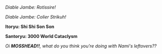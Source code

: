*Diable Jambe: Rotissire!*

_Diable Jambe: Colier Strikuh!_

**Itoryu: Shi Shi Son Son**

__Santoryu: 3000 World Cataclysm__

_Oi **MOSSHEAD!!**, what do you think you're doing with Nami's leftovers??_
